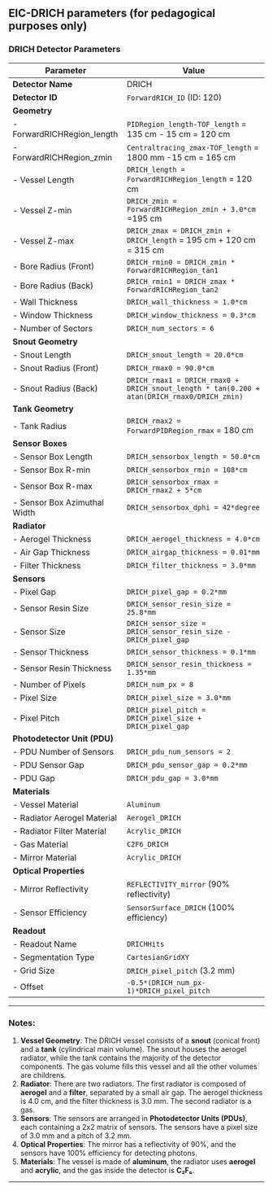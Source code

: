 EIC-DRICH parameters (for pedagogical purposes only)
---

### DRICH Detector Parameters

| **Parameter**                     | **Value**                                                                 |
|-----------------------------------|---------------------------------------------------------------------------|
| **Detector Name**                 | DRICH                                                                     |
| **Detector ID**                   | `ForwardRICH_ID` (ID: 120)                                                |
| **Geometry**                      |                                                                           |
| - ForwardRICHRegion_length        | `PIDRegion_length-TOF_length`  = 135 cm - 15 cm  = 120 cm                 |
| - ForwardRICHRegion_zmin          | `Centraltracing_zmax-TOF_length`  = 1800 mm -15 cm  = 165 cm              |
| - Vessel Length                   | `DRICH_length = ForwardRICHRegion_length` = 120 cm                        |
| - Vessel Z-min                    | `DRICH_zmin = ForwardRICHRegion_zmin + 3.0*cm`  =195 cm                   |
| - Vessel Z-max                    | `DRICH_zmax = DRICH_zmin + DRICH_length` = 195 cm + 120 cm = 315 cm       |
| - Bore Radius (Front)             | `DRICH_rmin0 = DRICH_zmin * ForwardRICHRegion_tan1`                       |
| - Bore Radius (Back)              | `DRICH_rmin1 = DRICH_zmax * ForwardRICHRegion_tan2`                       |
| - Wall Thickness                  | `DRICH_wall_thickness = 1.0*cm`                                           |
| - Window Thickness                | `DRICH_window_thickness = 0.3*cm`                                         |
| - Number of Sectors               | `DRICH_num_sectors = 6`                                                   |
| **Snout Geometry**                |                                                                           |
| - Snout Length                    | `DRICH_snout_length = 20.0*cm`                                            |
| - Snout Radius (Front)            | `DRICH_rmax0 = 90.0*cm`                                                   |
| - Snout Radius (Back)             | `DRICH_rmax1 = DRICH_rmax0 + DRICH_snout_length * tan(0.200 + atan(DRICH_rmax0/DRICH_zmin)` |
| **Tank Geometry**                 |                                                                           |
| - Tank Radius                     | `DRICH_rmax2 = ForwardPIDRegion_rmax` = 180 cm                            |
| **Sensor Boxes**                  |                                                                           |
| - Sensor Box Length               | `DRICH_sensorbox_length = 50.0*cm`                                        |
| - Sensor Box R-min                | `DRICH_sensorbox_rmin = 108*cm`                                           |
| - Sensor Box R-max                | `DRICH_sensorbox_rmax = DRICH_rmax2 + 5*cm`                               |
| - Sensor Box Azimuthal Width      | `DRICH_sensorbox_dphi = 42*degree`                                        |
| **Radiator**                      |                                                                           |
| - Aerogel Thickness               | `DRICH_aerogel_thickness = 4.0*cm`                                        |
| - Air Gap Thickness               | `DRICH_airgap_thickness = 0.01*mm`                                        |
| - Filter Thickness                | `DRICH_filter_thickness = 3.0*mm`                                         |
| **Sensors**                       |                                                                           |
| - Pixel Gap                       | `DRICH_pixel_gap = 0.2*mm`                                                |
| - Sensor Resin Size               | `DRICH_sensor_resin_size = 25.8*mm`                                       |
| - Sensor Size                     | `DRICH_sensor_size = DRICH_sensor_resin_size - DRICH_pixel_gap`           |
| - Sensor Thickness                | `DRICH_sensor_thickness = 0.1*mm`                                         |
| - Sensor Resin Thickness          | `DRICH_sensor_resin_thickness = 1.35*mm`                                  |
| - Number of Pixels                | `DRICH_num_px = 8`                                                        |
| - Pixel Size                      | `DRICH_pixel_size = 3.0*mm`                                               |
| - Pixel Pitch                     | `DRICH_pixel_pitch = DRICH_pixel_size + DRICH_pixel_gap`                  |
| **Photodetector Unit (PDU)**      |                                                                           |
| - PDU Number of Sensors           | `DRICH_pdu_num_sensors = 2`                                               |
| - PDU Sensor Gap                  | `DRICH_pdu_sensor_gap = 0.2*mm`                                           |
| - PDU Gap                         | `DRICH_pdu_gap = 3.0*mm`                                                  |
| **Materials**                     |                                                                           |
| - Vessel Material                 | `Aluminum`                                                                |
| - Radiator Aerogel Material       | `Aerogel_DRICH`                                                           |
| - Radiator Filter Material        | `Acrylic_DRICH`                                                           |
| - Gas Material                    | `C2F6_DRICH`                                                              |
| - Mirror Material                 | `Acrylic_DRICH`                                                           |
| **Optical Properties**            |                                                                           |
| - Mirror Reflectivity             | `REFLECTIVITY_mirror` (90% reflectivity)                                  |
| - Sensor Efficiency               | `SensorSurface_DRICH` (100% efficiency)                                   |
| **Readout**                       |                                                                           |
| - Readout Name                    | `DRICHHits`                                                               |
| - Segmentation Type               | `CartesianGridXY`                                                         |
| - Grid Size                       | `DRICH_pixel_pitch` (3.2 mm)                                              |
| - Offset                          | `-0.5*(DRICH_num_px-1)*DRICH_pixel_pitch`                                 |

---

### Notes:
1. **Vessel Geometry**: The DRICH vessel consists of a **snout** (conical front) and a **tank** (cylindrical main volume). The snout houses the aerogel radiator, while the tank contains the majority of the detector components. The gas volume fills this vessel and all the other volumes are childrens.
2. **Radiator**: There are two radiators. The first radiator is composed of **aerogel** and a **filter**, separated by a small air gap. The aerogel thickness is 4.0 cm, and the filter thickness is 3.0 mm. The second radiator is a gas.
3. **Sensors**: The sensors are arranged in **Photodetector Units (PDUs)**, each containing a 2x2 matrix of sensors. The sensors have a pixel size of 3.0 mm and a pitch of 3.2 mm.
4. **Optical Properties**: The mirror has a reflectivity of 90%, and the sensors have 100% efficiency for detecting photons.
5. **Materials**: The vessel is made of **aluminum**, the radiator uses **aerogel** and **acrylic**, and the gas inside the detector is **C₂F₆**.

---

